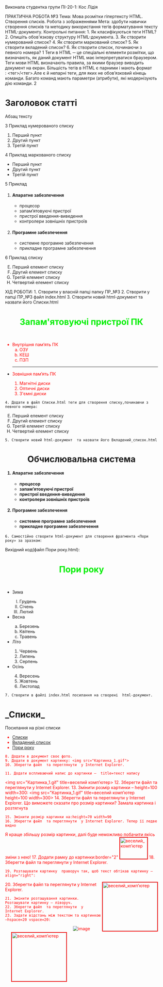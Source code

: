 Виконала студентка групи 
ПІ-20-1: Кос Лідія

ПРАКТИЧНА  РОБОТА  №3
Тема: Мова розмітки гіпертексту HTML. Створення списків. Робота з зображеннями
Мета: здобути навички створення списків та методику використання тегів форматування тексту  HTML-документу.
Контрольні питання:
    1. Як класифікуються теги HTML?
    2. Опишіть обов'язкову структуру HTML-документа.
    3. Як створити нумерований список?
    4. Як створити маркований список?
    5. Як створити вкладений список?
    6. Як створити список, починаючи з певного номера?
1 Теги в HTML ─ це спеціальні елементи розмітки, що визначають, як даний документ HTML має інтерпретуватися браузером. Теги мови HTML визначають правила, за якими браузер виводить документ на екран.
Більшість тегів в HTML є парними і мають формат : <тег>/<тег>.Але є й непарні теги, для яких не обов’язковий кінець команди. Багато команд мають параметри (атрибути), які модернізують дію команди.
2<!DOCTYPE html> 
<html> 
<head> 
	<title>Назва сторінки</title>
</head> 
<body>
 	<h1>Заголовок статті</h1>
 	<p>Абзац тексту</p>
 </body>
</html>
3  Приклад нумерованого списку
<ol>
        <li>  Перший пункт </li>
        <li>  Другий пункт </li>
        <li>  Третій пункт </li>
  </ol>
4 Приклад маркованого списку
<ul>
        <li>  Перший пункт </li>
        <li>  Другий пункт </li>
        <li>  Третій пункт </li>
  </ul>
5 Приклад 
<OL> 


<LI> <h4>Апаратне забезпечення</h4> 

<UL> 

<LI> процесор 

<LI> запам’ятовуючі пристрої 

<LI>пристрої введення-виведення 

<LI>контролери зовнішніх пристроїв 

</UL> 

<LI> <h4>Програмне забезпечення</h4> 

<UL> 

<LI> системне програмне забезпечення 

<LI> прикладне програмне забезпечення 

</UL> 

</OL>

 6  Приклад списку
<OL TYPE = "A" START="5">   
<LI>Перший елемент списку</LI>
<LI> Другий елемент списку</LI>
<LI> Третій елемент списку</LI>
<LI> Четвертий елемент списку</LI>
</OL>


ХІД РОБОТИ:
    1. Створити у власній папці папку ПР_№3
    2. Створити у папці ПР_№3 файл index.html 
    3. Створити новий html-документ  та назвати його Списки.html
<html> 
<title> Запам'ятовуючі пристрої ПК </title>
<body> 
<H1 align=center> <font color=”green”> Запам'ятовуючі пристрої ПК  </font> </H1> 
<br> 
<ul type=”sguare”><font color=red>
<li> Внутрішня пам’ять ПК
<ol type="a" >
<li> ОЗУ
<li> КЕШ
<li> ПЗП
</ol >
<hr size=5 color=”green” >
<li> Зовнішня пам’ять ПК
<ol type="1" >
<li> Магнітні диски
<li> Оптичні диски
<li> З'ємні диски
</ol>    </font>        </ul>       
</body>           
</html>

    4. Додати в файл Списки.html теги для створення списку,починаючи з певного номера:
<OL TYPE = "A" START="5">   
<LI>Перший елемент списку</LI>
<LI> Другий елемент списку</LI>
<LI> Третій елемент списку</LI>
<LI> Четвертий елемент списку</LI>
</OL>

    5. Створити новий html-документ  та назвати його Вкладений_список.html
<HTML>
	<HEAD>
	<TITLE> Вкладений список  </TITLE>
           </HEAD>
<BODY>
<h1><center>Обчислювальна система </center></h1>
<h4><OL>
<LI> <h4>Апаратне забезпечення</h4>
         <UL>
<LI> процесор
	<LI> запам’ятовуючі пристрої
          <LI>пристрої введення-виведення
          <LI>контролери зовнішніх пристроїв
</UL>
<LI> <h4>Програмне забезпечення</h4>
            <UL>
	<LI> системне програмне забезпечення
	<LI> прикладне програмне забезпечення
            </UL>
</OL></h4>
</BODY>
</HTML>

    6. Самостійно створити html-документ для створення фрагмента «Пори року» за зразком:
 Вихідний код(файл Пори року.html):
<html>
<title> САМОСТІЙНО </title>
<body>
<H1 align=center> <font color=”green”> Пори року  </font> </H1>
<br>
<ul type=”sguare”>
  <li> Зима </li>
<ol type="I" >
  <li> Грудень</li>
  <li> Січень </li>
  <li> Лютий </li>
</ol >

<li> Весна </li>
<ol type="a" >
<li> Березень </li>
<li> Квітень </li>
<li> Травень </li>
</ol >

<li> Літо </li>
<ol type="1" >
<li> Червень </li>
<li> Липень </li>
<li> Серпень </li>
</ol >

<li> Осінь </li>
<ol type="1" start="4" >
<li> Вересень </li>
<li> Жовтень </li>
<li> Листопад </li>
</ol >
</ul>
</body>
</html>


    7. Створити в файлі index.html посилання на створені  html-документ.
<!DOCTYPE html>
<html>
<head>
    <title>Різні списки</title>
</head>
<body>
    <h1>_Списки_</h1>
    <p>Посилання на різні списки</p>
    <ul type=”sguare”> <font color=red>
      <li> <a href="Списки.html">Списки</a> </li>
      <li> <a href="Вкладений список.html">Вкладений список</a> </li>
      <li> <a href="Пори року.html">Пори року</a> </li>
    </ul>
</body>
</html>

    8. Додати в документ своє фото.
    9. Додати в документ картинку: <img src="Картинка_1.gif">
    10. Зберегти файл  та переглянути  у Internet Explorer.

    11. Додати вспливаючий напис до картинки –  title=текст напису
<img src="Картинка_1.gif"  title=веселий комп’ютер>
    12. Зберегти файл  та переглянути  у Internet Explorer.
    13. Змінити розмір картинки – height=100 width=300:
<img src="Картинка_1.gif" title=веселий комп’ютер  height=100 width=300>
    14. Зберегти файл  та переглянути  у Internet Explorer. Що виможете сказати про розмір картинки? Замала картинка і розтягнута

    15. Змінити розмір картинки на:height=70 width=90
    16. Зберегти файл  та переглянути  у Internet Explorer. Тепер її ледве видно

Я краще збільшу розмір картинки, далі буде неможливо побачити якісь зміни з нею!
    17. Додати рамку до картинки:border="2"
<img src="Картинка_1.gif" title=веселий_комп’ютер  height=70 width=90 border="2">
    18. Зберегти файл  та переглянути  у Internet Explorer.

    19. Розташувати картинку  праворуч так, щоб текст обтікав картинку –align="right":
<img src="Картинка_1.gif" title=веселий_комп’ютер  height=160 width=180 border="2" align="right">
    20. Зберегти файл  та переглянути  у Internet Explorer.

    21. Змінити розташування картинки. Розташувати картинку – ліворуч.
    22. Зберегти файл  та переглянути  у Internet Explorer.
    23. Задати відстань між текстом та картинкою  –hspace=20 vspace=20:
<img src="Картинка_1.gif"  title=веселий_комп’ютер  height=160  width=180  border="2"   align="left" hspace=20 vspace=20>

![image](https://user-images.githubusercontent.com/113579489/210509256-df7e12e1-9d46-422e-b24a-88e6d49c6cb1.png)




